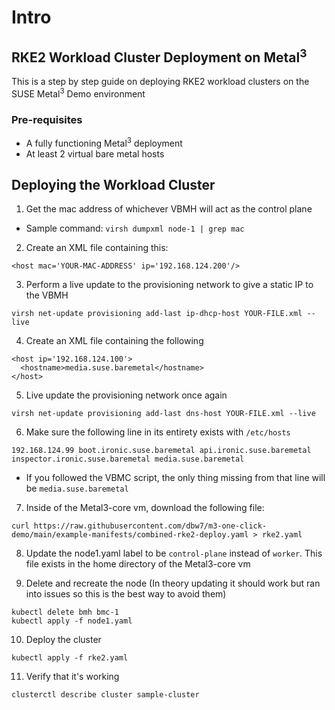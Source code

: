 # Intro 

## RKE2 Workload Cluster Deployment on Metal<sup>3</sup>

This is a step by step guide on deploying RKE2 workload clusters on the SUSE Metal<sup>3</sup> Demo environment

### Pre-requisites
- A fully functioning Metal<sup>3</sup> deployment
- At least 2 virtual bare metal hosts

## Deploying the Workload Cluster

1. Get the mac address of whichever VBMH will act as the control plane
- Sample command: ```virsh dumpxml node-1 | grep mac```


2. Create an XML file containing this:
```
<host mac='YOUR-MAC-ADDRESS' ip='192.168.124.200'/>
```

3. Perform a live update to the provisioning network to give a static IP to the VBMH
```
virsh net-update provisioning add-last ip-dhcp-host YOUR-FILE.xml --live
```

4. Create an XML file containing the following
```
<host ip='192.168.124.100'>
  <hostname>media.suse.baremetal</hostname>
</host>
```

5. Live update the provisioning network once again
```
virsh net-update provisioning add-last dns-host YOUR-FILE.xml --live
```

6. Make sure the following line in its entirety exists with `/etc/hosts`
```
192.168.124.99 boot.ironic.suse.baremetal api.ironic.suse.baremetal inspector.ironic.suse.baremetal media.suse.baremetal
```
- If you followed the VBMC script, the only thing missing from that line will be `media.suse.baremetal`


7. Inside of the Metal3-core vm, download the following file:
```
curl https://raw.githubusercontent.com/dbw7/m3-one-click-demo/main/example-manifests/combined-rke2-deploy.yaml > rke2.yaml
```

8. Update the node1.yaml label to be `control-plane` instead of `worker`. This file exists in the home directory of the Metal3-core vm

9. Delete and recreate the node (In theory updating it should work but ran into issues so this is the best way to avoid them)
```
kubectl delete bmh bmc-1
kubectl apply -f node1.yaml
```

10. Deploy the cluster
```
kubectl apply -f rke2.yaml
```

11. Verify that it's working
```
clusterctl describe cluster sample-cluster
```